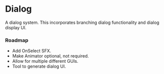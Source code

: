 # Dialog

A dialog system. This incorporates branching dialog functionality and dialog display UI.

### Roadmap

* Add OnSelect SFX.
* Make Animator optional, not required.
* Allow for multiple different GUIs.
* Tool to generate dialog UI.
